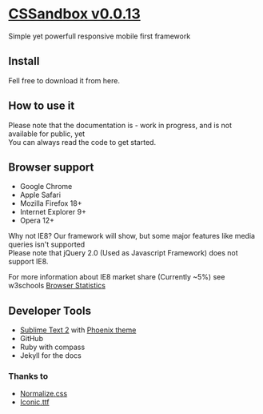 # [CSSandbox v0.0.13](http://www.thepixelsandbox.com)
Simple yet powerfull responsive mobile first framework


## Install
Fell free to download it from here.


## How to use it
Please note that the documentation is - work in progress, and is not available for public, yet<br>
You can always read the code to get started.


## Browser support
* Google Chrome
* Apple Safari
* Mozilla Firefox 18+
* Internet Explorer 9+
* Opera 12+

Why not IE8? Our framework will show, but some major features like media queries isn't supported<br>
Please note that jQuery 2.0 (Used as Javascript Framework) does not support IE8.

For more information about IE8 market share (Currently ~5%) see w3schools
[Browser Statistics](http://www.w3schools.com/browsers/browsers_explorer.asp)


## Developer Tools
* [Sublime Text 2](http://www.sublimetext.com/) with [Phoenix theme](https://github.com/netatoo/phoenix-theme)
* GitHub
* Ruby with compass
* Jekyll for the docs



### Thanks to
* [Normalize.css](https://github.com/necolas/normalize.css/)
* [Iconic.ttf](http://somerandomdude.com/work/iconic/)
